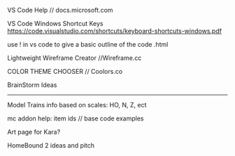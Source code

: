VS Code Help // docs.microsoft.com

VS Code Windows Shortcut Keys
https://code.visualstudio.com/shortcuts/keyboard-shortcuts-windows.pdf

use ! in vs code to give a basic outline of the code .html


Lightweight Wireframe Creator //Wireframe.cc

COLOR THEME CHOOSER // Coolors.co

BrainStorm Ideas
- - - - - - - - - - -
Model Trains info based on scales: HO, N, Z, ect

mc addon help: item ids // base code examples

Art page for Kara?

HomeBound 2 ideas and pitch
